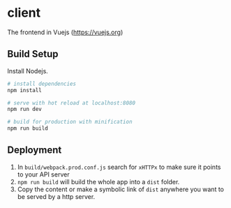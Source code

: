 # client

The frontend in Vuejs (https://vuejs.org)

## Build Setup
Install Nodejs.

``` bash
# install dependencies
npm install

# serve with hot reload at localhost:8080
npm run dev

# build for production with minification
npm run build

```

## Deployment
1. In `build/webpack.prod.conf.js` search for `xHTTPx` to make sure it points to your API server
2. `npm run build` will build the whole app into a `dist` folder.
3. Copy the content or make a symbolic link of `dist` anywhere you want to be served by a http server.


